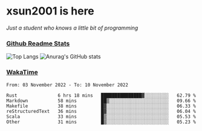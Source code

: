 # xsun2001 is here

*Just a student who knows a little bit of programming*

### [Github Readme Stats](https://github.com/anuraghazra/github-readme-stats)

![Top Langs](https://github-readme-stats.vercel.app/api/top-langs/?username=xsun2001&layout=compact&theme=radical) ![Anurag's GitHub stats](https://github-readme-stats.vercel.app/api?username=xsun2001&show_icons=true&theme=radical)

### [WakaTime](https://wakatime.com)

<!--START_SECTION:waka-->

```text
From: 03 November 2022 - To: 10 November 2022

Rust               6 hrs 18 mins   ███████████████▓░░░░░░░░░   62.79 %
Markdown           58 mins         ██▒░░░░░░░░░░░░░░░░░░░░░░   09.66 %
Makefile           38 mins         █▓░░░░░░░░░░░░░░░░░░░░░░░   06.33 %
reStructuredText   36 mins         █▓░░░░░░░░░░░░░░░░░░░░░░░   06.04 %
Scala              33 mins         █▒░░░░░░░░░░░░░░░░░░░░░░░   05.53 %
Other              31 mins         █▒░░░░░░░░░░░░░░░░░░░░░░░   05.23 %
```

<!--END_SECTION:waka-->
